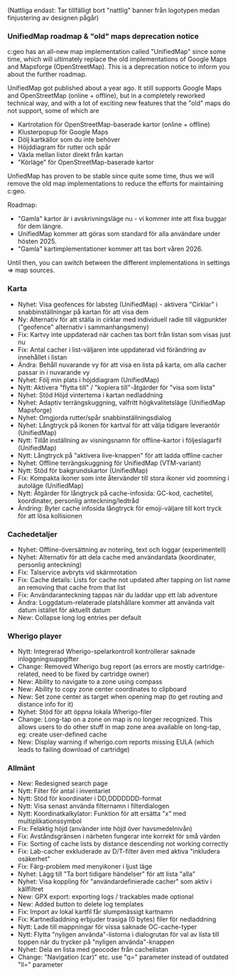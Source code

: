 (Nattliga endast: Tar tillfälligt bort "nattlig" banner från logotypen medan finjustering av designen pågår)

### UnifiedMap roadmap & "old" maps deprecation notice
c:geo has an all-new map implementation called "UnifiedMap" since some time, which will ultimately replace the old implementations of Google Maps and Mapsforge (OpenStreetMap). This is a deprecation notice to inform you about the further roadmap.

UnifiedMap got published about a year ago. It still supports Google Maps and OpenStreetMap (online + offline), but in a completely reworked technical way, and with a lot of exciting new features that the "old" maps do not support, some of which are
- Kartrotation för OpenStreetMap-baserade kartor (online + offline)
- Klusterpopup för Google Maps
- Dölj kartkällor som du inte behöver
- Höjddiagram för rutter och spår
- Växla mellan listor direkt från kartan
- "Körläge" för OpenStreetMap-baserade kartor

UnfiedMap has proven to be stable since quite some time, thus we will remove the old map implementations to reduce the efforts for maintaining c:geo.

Roadmap:
- "Gamla" kartor är i avskrivningsläge nu - vi kommer inte att fixa buggar för dem längre.
- UnifiedMap kommer att göras som standard för alla användare under hösten 2025.
- "Gamla" kartimplementationer kommer att tas bort våren 2026.

Until then, you can switch between the different implementations in settings => map sources.

### Karta
- Nyhet: Visa geofences för labsteg (UnifiedMap) - aktivera "Cirklar" i snabbinställningar på kartan för att visa dem
- Ny: Alternativ för att ställa in cirklar med individuell radie till vägpunkter ("geofence" alternativ i sammanhangsmeny)
- Fix: Kartvy inte uppdaterad när cachen tas bort från listan som visas just nu
- Fix: Antal cacher i list-väljaren inte uppdaterad vid förändring av innehållet i listan
- Ändra: Behåll nuvarande vy för att visa en lista på karta, om alla cacher passar in i nuvarande vy
- Nyhet: Följ min plats i höjddiagram (UnifiedMap)
- Nytt: Aktivera "flytta till" / "kopiera till"-åtgärder för "visa som lista"
- Nyhet: Stöd Höjd vintertema i kartan nedladdning
- Nyhet: Adaptiv terrängskuggning, valfritt högkvalitetsläge (UnifiedMap Mapsforge)
- Nyhet: Omgjorda rutter/spår snabbinställningsdialog
- Nyhet: Långtryck på ikonen för kartval för att välja tidigare leverantör (UnifiedMap)
- Nytt: Tillåt inställning av visningsnamn för offline-kartor i följeslagarfil (UnifiedMap)
- Nytt: Långtryck på "aktivera live-knappen" för att ladda offline cacher
- Nyhet: Offline terrängskuggning för UnifiedMap (VTM-variant)
- Nytt: Stöd för bakgrundskartor (UnifiedMap)
- Fix: Kompakta ikoner som inte återvänder till stora ikoner vid zoomning i autoläge (UnifiedMap)
- Nytt: Åtgärder för långtryck på cache-infosida: GC-kod, cachetitel, koordinater, personlig anteckning/ledtråd
- Ändring: Byter cache infosida långtryck för emoji-väljare till kort tryck för att lösa kollisionen

### Cachedetaljer
- Nyhet: Offline-översättning av notering, text och loggar (experimentell)
- Nyhet: Alternativ för att dela cache med användardata (koordinater, personlig anteckning)
- Fix: Talservice avbryts vid skärmrotation
- Fix: Cache details: Lists for cache not updated after tapping on list name an removing that cache from that list
- Fix: Användaranteckning tappas när du laddar upp ett lab adventure
- Ändra: Loggdatum-relaterade platshållare kommer att använda valt datum istället för aktuellt datum
- New: Collapse long log entries per default

### Wherigo player
- Nytt: Integrerad Wherigo-spelarkontroll kontrollerar saknade inloggningsuppgifter
- Change: Removed Wherigo bug report (as errors are mostly cartridge-related, need to be fixed by cartridge owner)
- New: Ability to navigate to a zone using compass
- New: Ability to copy zone center coordinates to clipboard
- New: Set zone center as target when opening map (to get routing and distance info for it)
- Nyhet: Stöd för att öppna lokala Wherigo-filer
- Change: Long-tap on a zone on map is no longer recognized. This allows users to do other stuff in map zone area available on long-tap, eg: create user-defined cache
- New: Display warning if wherigo.com reports missing EULA (which leads to failing download of cartridge)

### Allmänt
- New: Redesigned search page
- Nytt: Filter för antal i inventariet
- Nytt: Stöd för koordinater i DD,DDDDDDD-format
- Nytt: Visa senast använda filternamn i filterdialogen
- Nytt: Koordinatkalkylator: Funktion för att ersätta "x" med multiplikationssymbol
- Fix: Felaktig höjd (använder inte höjd över havsmedelnivån)
- Fix: Avståndsgränsen i närheten fungerar inte korrekt för små värden
- Fix: Sorting of cache lists by distance descending not working correctly
- Fix: Lab-cacher exkluderade av D/T-filter även med aktiva "inkludera osäkerhet"
- Fix: Färg-problem med menyikoner i ljust läge
- Nyhet: Lägg till "Ta bort tidigare händelser" för att lista "alla"
- Nyhet: Visa koppling för "användardefinierade cacher" som aktiv i källfiltret
- New: GPX export: exporting logs / trackables made optional
- New: Added button to delete log templates
- Fix: Import av lokal kartfil får slumpmässigt kartnamn
- Fix: Kartnedladdning erbjuder trasiga (0 bytes) filer för nedladdning
- Nytt: Lade till mappningar för vissa saknade OC-cache-typer
- Nytt: Flytta "nyligen använda"-listorna i dialogrutan för val av lista till toppen när du trycker på "nyligen använda"-knappen
- Nyhet: Dela en lista med geocoder från cachelistan
- Change: "Navigation (car)" etc. use "q=" parameter instead of outdated "ll=" parameter

